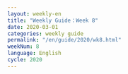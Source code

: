 ```yaml
---
layout: weekly-en
title: "Weekly Guide：Week 8"
date: 2020-03-01
categories: weekly guide
permalink: "/en/guide/2020/wk8.html"
weekNum: 8
language: English
cycle: 2020
---
```

